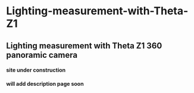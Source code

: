 # Lighting-measurement-with-Theta-Z1

## Lighting measurement with Theta Z1 360 panoramic camera

#### site under construction
#### will add description page soon
